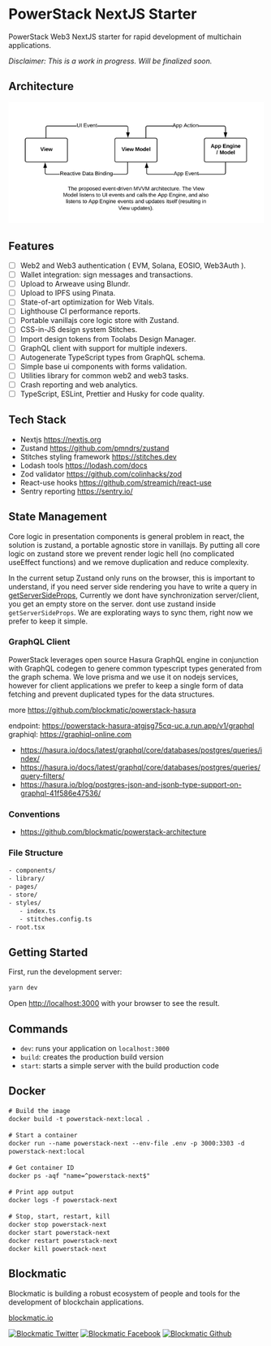 # PowerStack NextJS Starter

PowerStack Web3 NextJS starter for rapid development of multichain applications.

_Disclaimer: This is a work in progress. Will be finalized soon._

## Architecture

![](./_docs/mvvm-architecture.png)

## Features

- [ ] Web2 and Web3 authentication ( EVM, Solana, EOSIO, Web3Auth ).
- [ ] Wallet integration: sign messages and transactions.
- [ ] Upload to Arweave using Blundr.
- [ ] Upload to IPFS using Pinata.
- [ ] State-of-art optimization for Web Vitals.
- [ ] Lighthouse CI performance reports.
- [ ] Portable vanillajs core logic store with Zustand.
- [ ] CSS-in-JS design system Stitches.
- [ ] Import design tokens from Toolabs Design Manager.
- [ ] GraphQL client with support for multiple indexers.
- [ ] Autogenerate TypeScript types from GraphQL schema.
- [ ] Simple base ui components with forms validation.
- [ ] Utilities library for common web2 and web3 tasks.
- [ ] Crash reporting and web analytics.
- [ ] TypeScript, ESLint, Prettier and Husky for code quality.

## Tech Stack

- Nextjs https://nextjs.org
- Zustand https://github.com/pmndrs/zustand
- Stitches styling framework https://stitches.dev
- Lodash tools https://lodash.com/docs
- Zod validator https://github.com/colinhacks/zod
- React-use hooks https://github.com/streamich/react-use
- Sentry reporting https://sentry.io/

## State Management

Core logic in presentation components is general problem in react, the solution is zustand, a portable agnostic store in vanillajs.
By putting all core logic on zustand store we prevent render logic hell (no complicated useEffect functions) and we remove duplication and reduce complexity.

In the current setup Zustand only runs on the browser, this is important to understand, if you need server side rendering you have to write a query in [getServerSideProps](https://nextjs.org/docs/basic-features/data-fetching/get-server-side-props), Currently we dont have synchronization server/client, you get an empty store on the server. dont use zustand inside `getServerSideProps`. We are explorating ways to sync them, right now we prefer to keep it simple.

### GraphQL Client

PowerStack leverages open source Hasura GraphQL engine in conjunction with GraphQL codegen to genere common typescript types generated from the graph schema. We love prisma and we use it on nodejs services, however for client applications we prefer to keep a single form of data fetching and prevent duplicated types for the data structures.

more https://github.com/blockmatic/powerstack-hasura

endpoint: https://powerstack-hasura-atgjsg75cq-uc.a.run.app/v1/graphql  
graphiql: https://graphiql-online.com

- https://hasura.io/docs/latest/graphql/core/databases/postgres/queries/index/
- https://hasura.io/docs/latest/graphql/core/databases/postgres/queries/query-filters/
- https://hasura.io/blog/postgres-json-and-jsonb-type-support-on-graphql-41f586e47536/

### Conventions

- https://github.com/blockmatic/powerstack-architecture

### File Structure

```
- components/
- library/
- pages/
- store/
- styles/
   - index.ts
   - stitches.config.ts
- root.tsx
```

## Getting Started

First, run the development server:

```bash
yarn dev
```

Open [http://localhost:3000](http://localhost:3000) with your browser to see the result.

## Commands

- `dev`: runs your application on `localhost:3000`
- `build`: creates the production build version
- `start`: starts a simple server with the build production code

## Docker

```
# Build the image
docker build -t powerstack-next:local .

# Start a container
docker run --name powerstack-next --env-file .env -p 3000:3303 -d powerstack-next:local

# Get container ID
docker ps -aqf "name=^powerstack-next$"

# Print app output
docker logs -f powerstack-next

# Stop, start, restart, kill
docker stop powerstack-next
docker start powerstack-next
docker restart powerstack-next
docker kill powerstack-next
```

## Blockmatic

Blockmatic is building a robust ecosystem of people and tools for the development of blockchain applications.

[blockmatic.io](https://blockmatic.io)

<!-- Please don't remove this: Grab your social icons from https://github.com/carlsednaoui/gitsocial -->

<!-- display the social media buttons in your README -->

[![Blockmatic Twitter][1.1]][1]
[![Blockmatic Facebook][2.1]][2]
[![Blockmatic Github][3.1]][3]

<!-- links to social media icons -->
<!-- no need to change these -->

<!-- icons with padding -->

[1.1]: http://i.imgur.com/tXSoThF.png 'twitter icon with padding'
[2.1]: http://i.imgur.com/P3YfQoD.png 'facebook icon with padding'
[3.1]: http://i.imgur.com/0o48UoR.png 'github icon with padding'

<!-- icons without padding -->

[1.2]: http://i.imgur.com/wWzX9uB.png 'twitter icon without padding'
[2.2]: http://i.imgur.com/fep1WsG.png 'facebook icon without padding'
[3.2]: http://i.imgur.com/9I6NRUm.png 'github icon without padding'

<!-- links to your social media accounts -->
<!-- update these accordingly -->

[1]: http://www.twitter.com/blockmatic_io
[2]: http://fb.me/blockmatic.io
[3]: http://www.github.com/blockmatic

<!-- Please don't remove this: Grab your social icons from https://github.com/carlsednaoui/gitsocial -->
